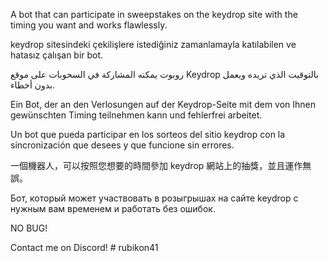 A bot that can participate in sweepstakes on the keydrop site with the timing you want and works flawlessly.

keydrop sitesindeki çekilişlere istediğiniz zamanlamayla katılabilen ve hatasız çalışan bir bot.

روبوت يمكنه المشاركة في السحوبات على موقع Keydrop بالتوقيت الذي تريده ويعمل بدون أخطاء.

Ein Bot, der an den Verlosungen auf der Keydrop-Seite mit dem von Ihnen gewünschten Timing teilnehmen kann und fehlerfrei arbeitet.

Un bot que pueda participar en los sorteos del sitio keydrop con la sincronización que desees y que funcione sin errores.

一個機器人，可以按照您想要的時間參加 keydrop 網站上的抽獎，並且運作無誤。

Бот, который может участвовать в розыгрышах на сайте keydrop с нужным вам временем и работать без ошибок.

NO BUG!

Contact me on Discord! # rubikon41

